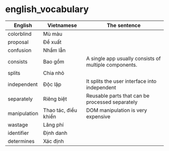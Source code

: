 # english_vocabulary


| English | Vietnamese | The sentence |
|--|--|--|
| colorblind | Mù màu  ||
| proposal | Đề xuất ||
|confusion| Nhầm lẫn||
|consists| Bao gồm |A single app usually consists of multiple components.|
|splits| Chia nhỏ| |
|independent| Độc lập | It splits the user interface into independent|
|separately| Riêng biệt| Reusable parts that can be processed separately|
|manipulation| Thao tác, điều khiển|DOM manipulation is very expensive|
|wastage| Lãng phí||
|identifier| Định danh||
|determines| Xác định||

